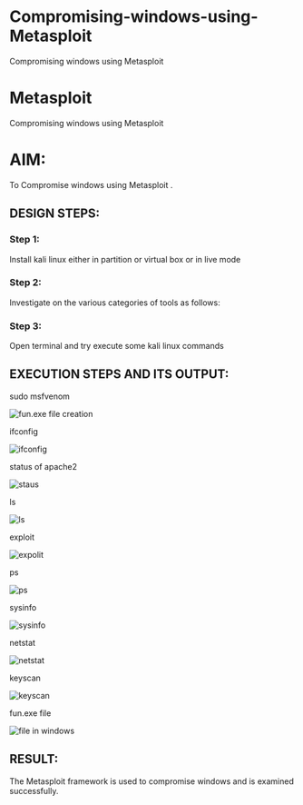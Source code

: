 # Compromising-windows-using-Metasploit
Compromising windows using Metasploit
# Metasploit
Compromising windows using Metasploit

# AIM:

To Compromise windows using Metasploit .

## DESIGN STEPS:

### Step 1:

Install kali linux either in partition or virtual box or in live mode

### Step 2:

Investigate on the various categories of tools as follows:

### Step 3:

Open terminal and try execute some kali linux commands

## EXECUTION STEPS AND ITS OUTPUT:

sudo msfvenom

![fun.exe file creation](img/msfvenom.png)

ifconfig

![ifconfig](<img/Screenshot at 2025-04-19 05-31-10.png>)

status of apache2

![staus](img/status1.png)

ls

![ls](img/ls.png)

exploit

![expolit](img/exploit.png)

ps

![ps](img/pss.png)

sysinfo

![sysinfo](img/sysinfo.png)

netstat

![netstat](img/netstat.png)

keyscan

![keyscan](img/keysxan_dump.png)

fun.exe file

![file in windows](img/funexe.png)


## RESULT:
The Metasploit framework is  used to compromise windows and is examined successfully.
